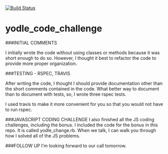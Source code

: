[![Build Status](https://travis-ci.org/crywolfe/yodle-challenge.svg?branch=master)](https://travis-ci.org/crywolfe/yodle-challenge)

yodle_code_challenge
===============

###INITIAL COMMENTS

I initially wrote the code without using classes or methods because it was short enough to do so.  However, I thought it best to refactor the code to provide more proper organization.

###TESTING - RSPEC, TRAVIS

After writing the code, I thought I should provide documentation other than the short comments contained in the code.  What better way to document than to document with tests, so, I wrote three rspec tests.

I used travis to make it more convenient for you so that you would not have to run rspec.

###JAVASCRIPT CODING CHALLENGE
I also finished all the JS coding challenges, including the bonus.  I included the code for the bonus in this repo.  It is called yodle_change.rb.  When we talk, I can walk you through how I solved all of the JS problems.

###FOLLOW UP
I'm looking forward to our call tomorrow.
